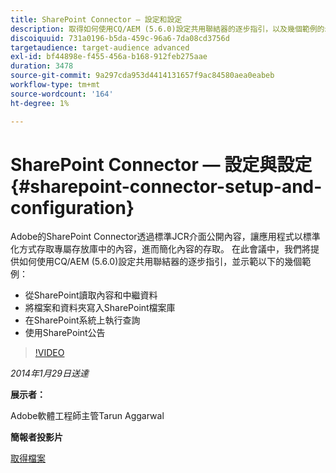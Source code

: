 ```yaml
---
title: SharePoint Connector — 設定和設定
description: 取得如何使用CQ/AEM (5.6.0)設定共用聯結器的逐步指引，以及幾個範例的示範。 Adobe的SharePoint Connector透過標準JCR介面公開內容，讓應用程式以標準化方式存取專屬存放庫中的內容，進而簡化內容的存取。
discoiquuid: 731a0196-b5da-459c-96a6-7da08cd3756d
targetaudience: target-audience advanced
exl-id: bf44898e-f455-456a-b168-912feb275aae
duration: 3478
source-git-commit: 9a297cda953d4414131657f9ac84580aea0eabeb
workflow-type: tm+mt
source-wordcount: '164'
ht-degree: 1%

---
```


# SharePoint Connector — 設定與設定{#sharepoint-connector-setup-and-configuration}

Adobe的SharePoint Connector透過標準JCR介面公開內容，讓應用程式以標準化方式存取專屬存放庫中的內容，進而簡化內容的存取。 在此會議中，我們將提供如何使用CQ/AEM (5.6.0)設定共用聯結器的逐步指引，並示範以下的幾個範例：

* 從SharePoint讀取內容和中繼資料
* 將檔案和資料夾寫入SharePoint檔案庫
* 在SharePoint系統上執行查詢
* 使用SharePoint公告

>[!VIDEO](https://video.tv.adobe.com/v/19525/?quality=9)

*2014年1月29日送達*

**展示者：**

Adobe軟體工程師主管Tarun Aggarwal

**簡報者投影片**

[取得檔案](assets/cq-gems-sharepoint-connector.pdf)
<!--
[Get back to the Overview](https://helpx.adobe.com/experience-manager/kt/eseminars/gems/aem-index.html)
-->
